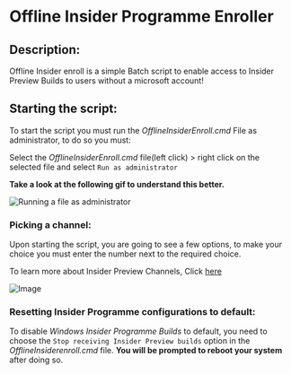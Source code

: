 # Offline Insider Programme Enroller

## Description:

Offline Insider enroll is a simple Batch script to enable access to Insider Preview Builds to users without a microsoft account!

## Starting the script:

To start the script you must run the *OfflineInsiderEnroll.cmd* File as administrator, to do so you must:

Select the *OfflineInsiderEnroll.cmd* file(left click) > right click on the selected file and select `Run as administrator`  

**Take a look at the following gif to understand this better.**


![Running a file as administrator](https://i.gyazo.com/ca9daae2a9c046fa3d183f260c15f831.gif)

### Picking a channel: 

Upon starting the script, you are going to see a few options, to make your choice you must enter the number next to the required choice.

To learn more about Insider Preview Channels, Click [here](https://blogs.windows.com/windows-insider/2020/06/15/introducing-windows-insider-channels/)

![Image](https://cdn.discordapp.com/attachments/752526323737427989/893109783949869056/unknown.png)

### Resetting Insider Programme configurations to default:

To disable *Windows Insider Programme Builds* to default, you need to choose the `Stop receiving Insider Preview builds` option in the *OfflineInsiderenroll.cmd* file. **You will be prompted to reboot your system** after doing so.
